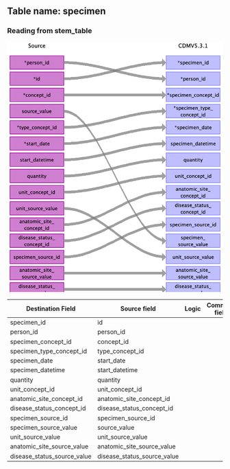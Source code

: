 ## Table name: specimen

### Reading from stem_table

![](md_files/image7.png)

| Destination Field | Source field | Logic | Comment field |
| --- | --- | --- | --- |
| specimen_id | id |  |  |
| person_id | person_id |  |  |
| specimen_concept_id | concept_id |  |  |
| specimen_type_concept_id | type_concept_id |  |  |
| specimen_date | start_date |  |  |
| specimen_datetime | start_datetime |  |  |
| quantity | quantity |  |  |
| unit_concept_id | unit_concept_id |  |  |
| anatomic_site_concept_id | anatomic_site_concept_id |  |  |
| disease_status_concept_id | disease_status_concept_id |  |  |
| specimen_source_id | specimen_source_id |  |  |
| specimen_source_value | source_value |  |  |
| unit_source_value | unit_source_value |  |  |
| anatomic_site_source_value | anatomic_site_source_value |  |  |
| disease_status_source_value | disease_status_source_value |  |  |

